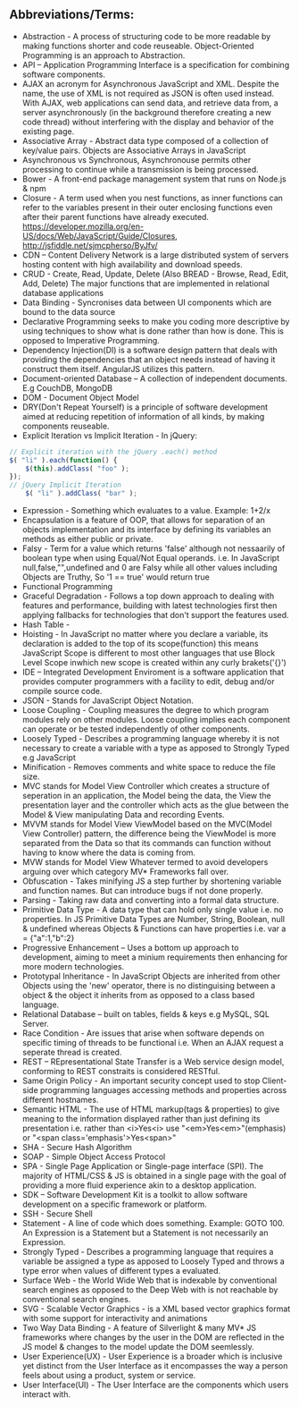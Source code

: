 <h2>Abbreviations/Terms:</h2>

- Abstraction - A process of structuring code to be more readable by making functions shorter and code reuseable. Object-Oriented Programming is an approach to Abstraction.
- API – Application Programming Interface is a specification for combining software components.
- AJAX an acronym for Asynchronous JavaScript and XML. Despite the name, the use of XML is not required as JSON is often used instead. With AJAX, web applications can send data, and retrieve data from, a server asynchronously (in the background therefore creating a new code thread) without interfering with the display and behavior of the existing page.
- Associative Array - Abstract data type composed of a collection of key/value pairs. Objects are Associative Arrays in JavaScript
- Asynchronous vs Synchronous, Asynchronouse permits other processing to continue while a transmission is being processed.
- Bower - A front-end package management system that runs on Node.js & npm
- Closure - A term used when you nest functions, as inner functions can refer to the variables present in their outer enclosing functions even after their parent functions have already executed. https://developer.mozilla.org/en-US/docs/Web/JavaScript/Guide/Closures, http://jsfiddle.net/sjmcpherso/ByJfv/ 
- CDN – Content Delivery Network is a large distributed system of servers hosting content with high availability and download speeds.
- CRUD - Create, Read, Update, Delete (Also BREAD - Browse, Read, Edit, Add, Delete) The major functions that are implemented in relational database applications
- Data Binding - Syncronises data between UI components which are bound to the data source
- Declarative Programming seeks to make you coding more descriptive by using techniques to show what is done rather than how is done. This is opposed to Imperative Programming.
- Dependency Injection(DI) is a software design pattern that deals with providing the dependencies that an object needs instead of having it construct them itself. AngularJS utilizes this pattern.
- Document-oriented Database – A collection of independent documents. E.g CouchDB, MongoDB
- DOM - Document Object Model
- DRY(Don't Repeat Yourself) is a principle of software development aimed at reducing repetition of information of all kinds, by making components reuseable.
- Explicit Iteration vs Implicit Iteration - In jQuery:

```javascript
// Explicit iteration with the jQuery .each() method
$( "li" ).each(function() {
    $(this).addClass( "foo" );
});
// jQuery Implicit Iteration
    $( "li" ).addClass( "bar" );
```

- Expression - Something which evaluates to a value. Example: 1+2/x
- Encapsulation is a feature of OOP, that allows for separation of an objects implementation and its interface by defining its variables an methods as either public or private.
- Falsy - Term for a value which returns 'false' although not nessaarily of boolean type when using Equal/Not Equal operands. i.e. In JavaScript null,false,"",undefined and 0 are Falsy while all other values including Objects are Truthy, So '1 == true' would return true
- Functional Programming
- Graceful Degradation - Follows a top down approach to dealing with features and performance, building with latest technologies first then applying fallbacks for technologies that don't support the features used. 
- Hash Table - 
- Hoisting - In JavaScript no matter where you declare a variable, its declaration is added to the top of its scope(function) this means JavaScript Scope is different to most other languages that use Block Level Scope inwhich new scope is created within any curly brakets('{}')
- IDE – Integrated Development Enviroment is a software application that provides computer programmers with a facility to edit, debug and/or compile source code.
- JSON - Stands for JavaScript Object Notation.
- Loose Coupling - Coupling measures the degree to which program modules rely on other modules. Loose coupling implies each component can operate or be tested independently of other components.
- Loosely Typed - Describes a programming language whereby it is not necessary to create a variable with a type as apposed to Strongly Typed e.g JavaScript
- Minification - Removes comments and white space to reduce the file size.
- MVC stands for Model View Controller which creates a structure of seperation in an application, the Model being the data, the View the presentation layer and the controller which acts as the glue between the Model & View manipulating Data and recording Events.
- MVVM stands for Model View ViewModel based on the MVC(Model View Controller) pattern, the difference being the ViewModel is more separated from the Data so that its commands can function without having to know where the data is coming from.
- MVW stands for Model View Whatever termed to avoid developers arguing over which category MV* Frameworks fall over.
- Obfuscation - Takes minifying JS a step further by shortening variable and function names. But can introduce bugs if not done properly.
- Parsing - Taking raw data and converting into a formal data structure.
- Primitive Data Type - A data type that can hold only single value i.e. no properties. In JS Primitive Data Types are Number, String, Boolean, null & undefined whereas Objects & Functions can have properties i.e. var a = {"a":1,"b":2}
- Progressive Enhancement – Uses a bottom up approach to development, aiming to meet a minium requirements then enhancing for more modern technologies.
- Prototypal Inheritance - In JavaScript Objects are inherited from other Objects using the 'new' operator, there is no distinguising between a object & the object it inherits from as opposed to a class based language.
- Relational Database – built on tables, fields & keys e.g MySQL, SQL Server.
- Race Condition - Are issues that arise when software depends on specific timing of threads to be functional i.e. When an AJAX request a seperate thread is created.
- REST – REpresentational State Transfer is a Web service design model, conforming to REST constraits is considered RESTful.
- Same Origin Policy - An important security concept used to stop Client-side programming languages accessing methods and properties across different hostnames.
- Semantic HTML - The use of HTML markup(tags & properties) to give meaning to the information displayed rather than just defining its presentation i.e. rather than &lt;i&gt;Yes&lt;i&gt; use "&lt;em&gt;Yes&lt;em&gt;"(emphasis) or "&lt;span class='emphasis'&gt;Yes&lt;span&gt;"
- SHA - Secure Hash Algorithm
- SOAP - Simple Object Access Protocol
- SPA - Single Page Application or Single-page interface (SPI). The majority of HTML/CSS & JS is obtained in a single page with the goal of providing a more fluid experience akin to a desktop application.
- SDK – Software Development Kit is a toolkit to allow software development on a specific framework or platform.
- SSH - Secure Shell
- Statement - A line of code which does something. Example: GOTO 100. An Expression is a Statement but a Statement is not necessarily an Expression.
- Strongly Typed - Describes a programming language that requires a variable be assigned a type as apposed to Loosely Typed and throws a type error when values of different types a evaluated.
- Surface Web - the World Wide Web that is indexable by conventional search engines as opposed to the Deep Web with is not reachable by conventional search engines.
- SVG - Scalable Vector Graphics - is a XML based vector graphics format with some support for interactivity and animations
- Two Way Data Binding - A feature of Silverlight & many MV* JS frameworks where changes by the user in the DOM are reflected in the JS model & changes to the model update the DOM seemlessly.
- User Experience(UX) - User Experience is a broader which is inclusive yet distinct from the User Interface as it encompasses the way a person feels about using a product, system or service.
- User Interface(UI) - The User Interface are the components which users interact with.
